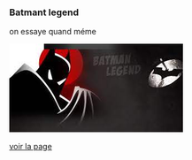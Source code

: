 ### Batmant legend ###
on essaye quand méme 

![cover](./asset/Batman_Legend.jpg)

[voir la page](https://med478.github.io/Batman_Legend/)